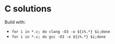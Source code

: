 C solutions
==============

Build with:

* `for i in *.c; do clang -O3 -o ${i%.*} $i;done`
* `for i in *.c; do gcc -O3 -o ${i%.*} $i;done`
